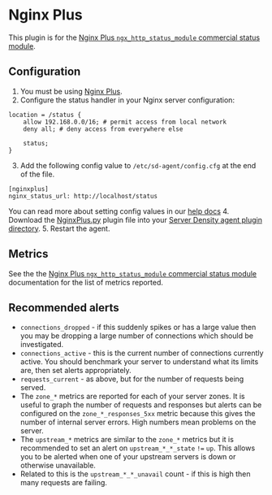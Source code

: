 Nginx Plus
===

This plugin is for the [Nginx Plus `ngx_http_status_module` commercial status module](http://nginx.org/en/docs/http/ngx_http_status_module.html). 

Configuration
---
1. You must be using [Nginx Plus](http://nginx.com/products/).
2. Configure the status handler in your Nginx server configuration:
```
location = /status {
    allow 192.168.0.0/16; # permit access from local network
    deny all; # deny access from everywhere else

    status;
}
```
3. Add the following config value to `/etc/sd-agent/config.cfg` at the end of the file.  
```
[nginxplus]
nginx_status_url: http://localhost/status
```
You can read more about setting config values in our [help docs](https://support.serverdensity.com/hc/en-us/articles/201003178-Agent-config-variables)
4. Download the [NginxPlus.py](NginxPlus.py) plugin file into your [Server Density agent plugin directory](/README.md).
5. Restart the agent.

Metrics
---
See the the [Nginx Plus `ngx_http_status_module` commercial status module](http://nginx.org/en/docs/http/ngx_http_status_module.html) documentation for the list of metrics reported.

Recommended alerts
---
* `connections_dropped` - if this suddenly spikes or has a large value then you may be dropping a large number of connections which should be investigated.
* `connections_active` - this is the current number of connections currently active. You should benchmark your server to understand what its limits are, then set alerts appropriately.
* `requests_current` - as above, but for the number of requests being served.
* The `zone_*` metrics are reported for each of your server zones. It is useful to graph the number of requests and responses but alerts can be configured on the `zone_*_responses_5xx` metric because this gives the number of internal server errors. High numbers mean problems on the server.
* The `upstream_*` metrics are similar to the `zone_*` metrics but it is recommended to set an alert on `upstream_*_*_state` `!=` `up`. This allows you to be alerted when one of your upstream servers is down or otherwise unavailable. 
* Related to this is the `upstream_*_*_unavail` count - if this is high then many requests are failing.
